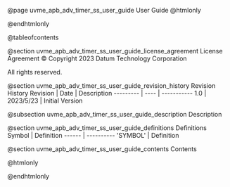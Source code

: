 @page uvme_apb_adv_timer_ss_user_guide User Guide
@htmlonly
<div class="autonumbering">
@endhtmlonly


@tableofcontents


@section uvme_apb_adv_timer_ss_user_guide_license_agreement License Agreement
© Copyright 2023 Datum Technology Corporation

All rights reserved.


@section uvme_apb_adv_timer_ss_user_guide_revision_history Revision History
Revision  | Date | Description
--------- | ---- | -----------
1.0 | 2023/5/23 | Initial Version

@subsection uvme_apb_adv_timer_ss_user_guide_description Description


@section uvme_apb_adv_timer_ss_user_guide_definitions Definitions
Symbol | Definition
------ | ----------
 'SYMBOL' | Definition


@section uvme_apb_adv_timer_ss_user_guide_contents Contents


@htmlonly
</div>
@endhtmlonly